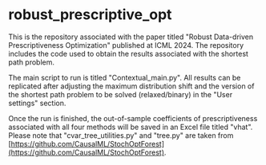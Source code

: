 # robust_prescriptive_opt

This is the repository associated with the paper titled "Robust Data-driven Prescriptiveness Optimization" published at ICML 2024. The repository includes the code used to obtain the results associated with the shortest path problem.

The main script to run is titled "Contextual_main.py". All results can be replicated after adjusting the maximum distribution shift and the version of the shortest path problem to be solved (relaxed/binary) in the "User settings" section.

Once the run is finished, the out-of-sample coefficients of prescriptiveness associated with all four methods will be saved in an Excel file titled "vhat".
Please note that "cvar_tree_utilities.py" and "tree.py" are taken from [https://github.com/CausalML/StochOptForest](https://github.com/CausalML/StochOptForest).
